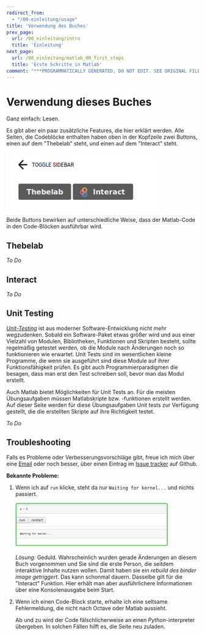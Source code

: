 ```yaml
---
redirect_from:
  - "/00-einleitung/usage"
title: 'Verwendung des Buches'
prev_page:
  url: /00_einleitung/intro
  title: 'Einleitung'
next_page:
  url: /00_einleitung/matlab_00_first_steps
  title: 'Erste Schritte in Matlab'
comment: "***PROGRAMMATICALLY GENERATED, DO NOT EDIT. SEE ORIGINAL FILES IN /content***"
---
```

# Verwendung dieses Buches

Ganz einfach: Lesen.

Es gibt aber ein paar zusätzliche Features, die hier erklärt werden. Alle Seiten, die Codeblöcke enthalten haben oben in der Kopfzeile zwei Buttons, einen auf dem "Thebelab" steht, und einen auf dem "Interact" steht.

<img src="../images/usage_buttons.png" alt="Drawing" style="width: 400px;"/>

Beide Buttons bewirken auf unterschiedliche Weise, dass der Matlab-Code in den Code-Blöcken ausführbar wird.

## Thebelab

*To Do*

## Interact

*To Do*

## Unit Testing

[*Unit-Testing*](http://lmgtfy.com/?q=unit+testing) ist aus moderner Software-Entwicklung nicht mehr wegzudenken. Sobald ein Software-Paket etwas größer wird und aus einer Vielzahl von Modulen, Bibliotheken, Funktionen und Skripten besteht, sollte regelmäßig getestet werden, ob die Module nach Änderungen noch so funktionieren wie erwartet. Unit Tests sind im wesentlichen kleine Programme, die wenn sie ausgeführt sind diese Module auf ihrer Funktionsfähigkeit prüfen. Es gibt auch Programmierparadigmen die besagen, dass man erst den Test schreiben soll, bevor man das Modul erstellt.

Auch Matlab bietet Möglichkeiten für Unit Tests an. Für die meisten Übungsaufgaben müssen Matlabskripte bzw. -funktionen erstellt werden. Auf dieser Seite werden für diese Übungsaufgaben Unit tests zur Verfügung gestellt, die die erstellten Skripte auf ihre Richtigkeit testet.

*To Do*

## Troubleshooting

Falls es Probleme oder Verbesserungsvorschläge gibt, freue ich mich über eine [Email](mailto:jan.kleinert@h-brs.de) oder noch besser, über einen Eintrag im [Issue tracker](https://github.com/joergbrech/Modellbildung-und-Simulation/issues) auf Github.

**Bekannte Probleme:**
1. Wenn ich auf `run` klicke, steht da nur `Waiting for kernel...` und nichts passiert.

   <img src="../images/usage_waiting.png" alt="Drawing" style="width: 400px;"/>

   *Lösung:* Geduld. Wahrscheinlich wurden gerade Änderungen an diesem Buch vorgenommen und Sie sind die erste Person, die seitdem interaktive Inhalte nutzen wollen. Damit haben sie ein *rebuild des binder image getriggert*. Das kann schonmal dauern. Dasselbe gilt für die "Interact" Funktion. Hier erhält man aber ausführlichere Informationen über eine Konsolenausgabe beim Start.
   
2. Wenn ich einen Code-Block starte, erhalte ich eine seltsame Fehlermeldung, die nicht nach Octave oder Matlab aussieht.

   Ab und zu wird der Code fälschlicherweise an einen *Python*-interpreter übergeben. In solchen Fällen hilft es, die Seite neu zuladen.
